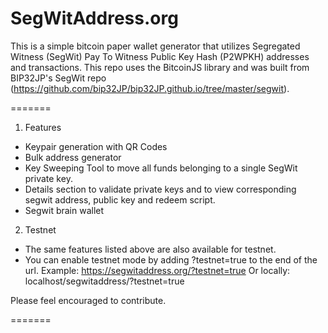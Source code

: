 # SegWitAddress.org

This is a simple bitcoin paper wallet generator that utilizes Segregated Witness (SegWit) Pay To Witness Public Key Hash (P2WPKH) addresses and transactions. This repo uses 
the BitcoinJS library and was built from BIP32JP's SegWit repo (https://github.com/bip32JP/bip32JP.github.io/tree/master/segwit). 

=======

1. Features

 * Keypair generation with QR Codes
 * Bulk address generator
 * Key Sweeping Tool to move all funds belonging to a single SegWit private key. 
 * Details section to validate private keys and to view corresponding segwit address, public key and redeem script.
 * Segwit brain wallet
 
2. Testnet
 
 * The same features listed above are also available for testnet. 
 * You can enable testnet mode by adding  ?testnet=true  to the end of the url.
     Example: https://segwitaddress.org/?testnet=true
     Or locally: localhost/segwitaddress/?testnet=true

Please feel encouraged to contribute. 	
		
=======
		
